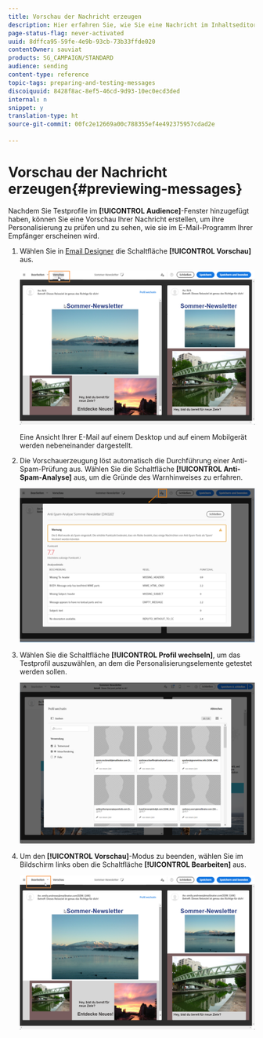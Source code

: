 ```yaml
---
title: Vorschau der Nachricht erzeugen
description: Hier erfahren Sie, wie Sie eine Nachricht im Inhaltseditor oder in Email Designer in der Vorschau anzeigen können.
page-status-flag: never-activated
uuid: 8dffca95-59fe-4e9b-93cb-73b33ffde020
contentOwner: sauviat
products: SG_CAMPAIGN/STANDARD
audience: sending
content-type: reference
topic-tags: preparing-and-testing-messages
discoiquuid: 8428f8ac-8ef5-46cd-9d93-10ec0ecd3ded
internal: n
snippet: y
translation-type: ht
source-git-commit: 00fc2e12669a00c788355ef4e492375957cdad2e

---
```



# Vorschau der Nachricht erzeugen{#previewing-messages}

Nachdem Sie Testprofile im **[!UICONTROL Audience]**-Fenster hinzugefügt haben, können Sie eine Vorschau Ihrer Nachricht erstellen, um ihre Personalisierung zu prüfen und zu sehen, wie sie im E-Mail-Programm Ihrer Empfänger erscheinen wird.

1. Wählen Sie in [Email Designer](../../designing/using/overview.md) die Schaltfläche **[!UICONTROL Vorschau]** aus.

   ![](assets/sending_preview.png)

   Eine Ansicht Ihrer E-Mail auf einem Desktop und auf einem Mobilgerät werden nebeneinander dargestellt.

1. Die Vorschauerzeugung löst automatisch die Durchführung einer Anti-Spam-Prüfung aus. Wählen Sie die Schaltfläche **[!UICONTROL Anti-Spam-Analyse]** aus, um die Gründe des Warnhinweises zu erfahren.

   ![](assets/sending_anti-spam_analysis.png)

1. Wählen Sie die Schaltfläche **[!UICONTROL Profil wechseln]**, um das Testprofil auszuwählen, an dem die Personalisierungselemente getestet werden sollen.

   ![](assets/sending_test-profile.png)

1. Um den **[!UICONTROL Vorschau]**-Modus zu beenden, wählen Sie im Bildschirm links oben die Schaltfläche **[!UICONTROL Bearbeiten]** aus.

   ![](assets/sending_preview_edit.png)

